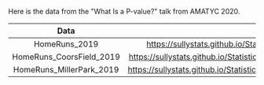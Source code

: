Here is the data from the "What Is a P-value?" talk from AMATYC 2020. 

|Data|URL|
|:---:|:---:|
|HomeRuns_2019|<a>https://sullystats.github.io/Statistics6e/Data/AMATYC2020/Home_Runs_2019.csv</a><br/>|
|HomeRuns_CoorsField_2019|<a>https://sullystats.github.io/Statistics6e/Data/AMATYC2020/HomeRun_CoorsField_2019.csv</a><br/>|
|HomeRuns_MillerPark_2019|<a>https://sullystats.github.io/Statistics6e/Data/AMATYC2020/HomeRuns_MillerPark_2019.csv</a><br/>|

